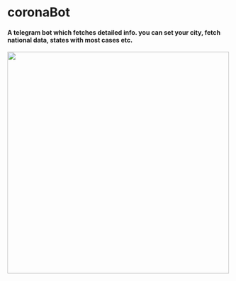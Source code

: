 # coronaBot
#### A telegram bot which fetches detailed info. you can set your city, fetch national data, states with most cases etc.


<img align="left" src="https://i.imgur.com/ck8YxMq.png" width="500px"/>
